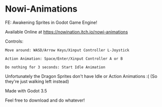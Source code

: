 # Nowi-Animations
FE: Awakening Sprites in Godot Game Engine!

Available Online at https://nowination.itch.io/nowi-animations

Controls:
```
Move around: WASD/Arrow Keys/Xinput Controller L-Joystick

Action Animation: Space/Enter/Xinput Controller A or B

Do nothing for 3 seconds: Start Idle Animation
```

Unfortunately the Dragon Sprites don't have Idle or Action Animations :( (So they're just walking left instead)

Made with Godot 3.5

Feel free to download and do whatever!
